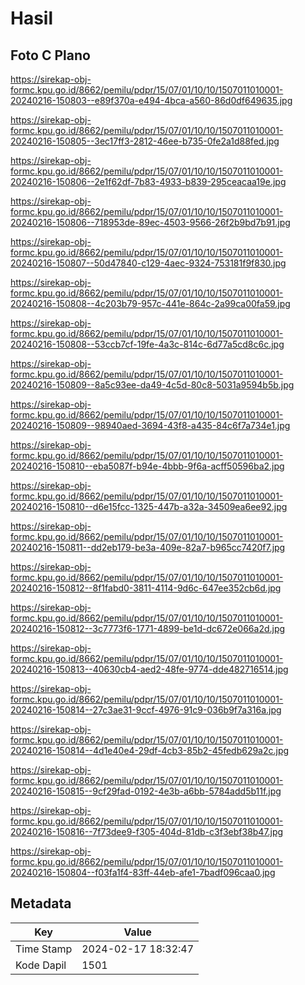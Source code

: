 # Hasil

## Foto C Plano

https://sirekap-obj-formc.kpu.go.id/8662/pemilu/pdpr/15/07/01/10/10/1507011010001-20240216-150803--e89f370a-e494-4bca-a560-86d0df649635.jpg

https://sirekap-obj-formc.kpu.go.id/8662/pemilu/pdpr/15/07/01/10/10/1507011010001-20240216-150805--3ec17ff3-2812-46ee-b735-0fe2a1d88fed.jpg

https://sirekap-obj-formc.kpu.go.id/8662/pemilu/pdpr/15/07/01/10/10/1507011010001-20240216-150806--2e1f62df-7b83-4933-b839-295ceacaa19e.jpg

https://sirekap-obj-formc.kpu.go.id/8662/pemilu/pdpr/15/07/01/10/10/1507011010001-20240216-150806--718953de-89ec-4503-9566-26f2b9bd7b91.jpg

https://sirekap-obj-formc.kpu.go.id/8662/pemilu/pdpr/15/07/01/10/10/1507011010001-20240216-150807--50d47840-c129-4aec-9324-753181f9f830.jpg

https://sirekap-obj-formc.kpu.go.id/8662/pemilu/pdpr/15/07/01/10/10/1507011010001-20240216-150808--4c203b79-957c-441e-864c-2a99ca00fa59.jpg

https://sirekap-obj-formc.kpu.go.id/8662/pemilu/pdpr/15/07/01/10/10/1507011010001-20240216-150808--53ccb7cf-19fe-4a3c-814c-6d77a5cd8c6c.jpg

https://sirekap-obj-formc.kpu.go.id/8662/pemilu/pdpr/15/07/01/10/10/1507011010001-20240216-150809--8a5c93ee-da49-4c5d-80c8-5031a9594b5b.jpg

https://sirekap-obj-formc.kpu.go.id/8662/pemilu/pdpr/15/07/01/10/10/1507011010001-20240216-150809--98940aed-3694-43f8-a435-84c6f7a734e1.jpg

https://sirekap-obj-formc.kpu.go.id/8662/pemilu/pdpr/15/07/01/10/10/1507011010001-20240216-150810--eba5087f-b94e-4bbb-9f6a-acff50596ba2.jpg

https://sirekap-obj-formc.kpu.go.id/8662/pemilu/pdpr/15/07/01/10/10/1507011010001-20240216-150810--d6e15fcc-1325-447b-a32a-34509ea6ee92.jpg

https://sirekap-obj-formc.kpu.go.id/8662/pemilu/pdpr/15/07/01/10/10/1507011010001-20240216-150811--dd2eb179-be3a-409e-82a7-b965cc7420f7.jpg

https://sirekap-obj-formc.kpu.go.id/8662/pemilu/pdpr/15/07/01/10/10/1507011010001-20240216-150812--8f1fabd0-3811-4114-9d6c-647ee352cb6d.jpg

https://sirekap-obj-formc.kpu.go.id/8662/pemilu/pdpr/15/07/01/10/10/1507011010001-20240216-150812--3c7773f6-1771-4899-be1d-dc672e066a2d.jpg

https://sirekap-obj-formc.kpu.go.id/8662/pemilu/pdpr/15/07/01/10/10/1507011010001-20240216-150813--40630cb4-aed2-48fe-9774-dde482716514.jpg

https://sirekap-obj-formc.kpu.go.id/8662/pemilu/pdpr/15/07/01/10/10/1507011010001-20240216-150814--27c3ae31-9ccf-4976-91c9-036b9f7a316a.jpg

https://sirekap-obj-formc.kpu.go.id/8662/pemilu/pdpr/15/07/01/10/10/1507011010001-20240216-150814--4d1e40e4-29df-4cb3-85b2-45fedb629a2c.jpg

https://sirekap-obj-formc.kpu.go.id/8662/pemilu/pdpr/15/07/01/10/10/1507011010001-20240216-150815--9cf29fad-0192-4e3b-a6bb-5784add5b11f.jpg

https://sirekap-obj-formc.kpu.go.id/8662/pemilu/pdpr/15/07/01/10/10/1507011010001-20240216-150816--7f73dee9-f305-404d-81db-c3f3ebf38b47.jpg

https://sirekap-obj-formc.kpu.go.id/8662/pemilu/pdpr/15/07/01/10/10/1507011010001-20240216-150804--f03fa1f4-83ff-44eb-afe1-7badf096caa0.jpg


## Metadata

| Key        | Value               |
| ---------- | ------------------- |
| Time Stamp | 2024-02-17 18:32:47 |
| Kode Dapil | 1501                |



